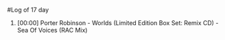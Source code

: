 #Log of 17 day

1. [00:00] Porter Robinson - Worlds (Limited Edition Box Set: Remix CD) - Sea Of Voices (RAC Mix)
